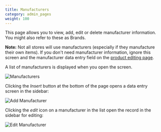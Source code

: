 ```yaml
---
title: Manufacturers
category: admin_pages
weight: 100
---
```


This page allows you to view, add, edit or delete manufacturer information. You might also refer to these as Brands.

**Note:** Not all stores will use manufacturers (especially if they manufacture their own items).  If you don't need manufacturer information, ignore this screen and the manufacturer data entry field on the [product editing page](/user/products/product_edit/). 

A list of manufacturers is displayed when you open the screen. 

![Manufacturers](/images/manufacturers.png)

Clicking the *Insert* button at the bottom of the page opens a data entry screen in the sidebar: 

![Add Manufacturer](/images/add_manufacturer.png)

Clicking the *edit* icon on a manufacturer in the list open the record in the sidebar for editing: 

![Edit Manufacturer](/images/edit_manufacturer.png)

